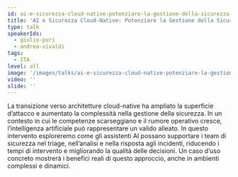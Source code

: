 ```yaml
---
id: ai-e-sicurezza-cloud-native-potenziare-la-gestione-della-sicurezza-con-gli-assistenti-ai
title: 'AI e Sicurezza Cloud-Native: Potenziare la Gestione della Sicurezza con gli Assistenti AI'
type: talk
speakerIds:
  - giulio-puri
  - andrea-vivaldi
tags:
  - ITA
level: all
image: '/images/talks/ai-e-sicurezza-cloud-native-potenziare-la-gestione-della-sicurezza-con-gli-assistenti-ai.webp'
video: ''
slide: ''
---
```


La transizione verso architetture cloud-native ha ampliato la superficie d’attacco e aumentato la complessità nella gestione della sicurezza. In un contesto in cui le competenze scarseggiano e il rumore operativo cresce, l’intelligenza artificiale può rappresentare un valido alleato. In questo intervento esploreremo come gli assistenti AI possano supportare i team di sicurezza nel triage, nell’analisi e nella risposta agli incidenti, riducendo i tempi di intervento e migliorando la qualità delle decisioni. Un caso d’uso concreto mostrerà i benefici reali di questo approccio, anche in ambienti complessi e dinamici.

